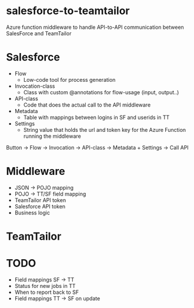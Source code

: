 # salesforce-to-teamtailor
Azure function middleware to handle API-to-API communication between SalesForce and TeamTailor

# Salesforce
* Flow
    * Low-code tool for process generation
* Invocation-class
    * Class with custom @annotations for flow-usage (input, output..)
* API-class
    * Code that does the actual call to the API middleware
* Metadata
    * Table with mappings between logins in SF and userids in TT
* Settings
    * String value that holds the url and token key for the Azure Function running the middleware

Button -> Flow -> Invocation -> API-class -> Metadata + Settings -> Call API

# Middleware
* JSON -> POJO mapping
* POJO -> TT/SF field mapping
* TeamTailor API token
* Salesforce API token
* Business logic

# TeamTailor

# TODO
* Field mappings SF -> TT
* Status for new jobs in TT
* When to report back to SF
* Field mappings TT -> SF on update